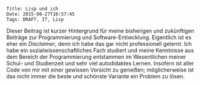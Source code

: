 	Title: Lisp und ich
	Date: 2015-08-27T10:57:45
	Tags: DRAFT, IT, Lisp

Dieser Beitrag ist kurzer Hintergrund für meine bisherigen und
zukünftigen Beiträge zur Programmierung und
Software-Entiwcklung. Eigentlich ist es eher ein _Disclaimer_, denn
ich habe das gar nicht professionell gelernt. Ich habe ein
sozialwissenschaftliches Fach studiert und meine Kenntnisse aus dem
Bereich der Programmierung entstammen im Wesentlichen meiner Schul-
und Studienzeit und sehr viel autodidaktes Lernen. Insofern ist aller
Code von mir mit einer gewissen Vorsicht zu genießen; möglicherweise
ist das nicht immer die beste und schönste Variante ein Problem zu
lösen.

